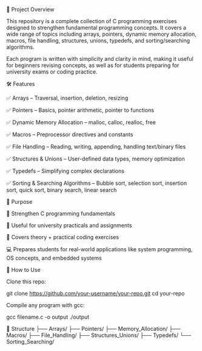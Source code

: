 📌 Project Overview

This repository is a complete collection of C programming exercises designed to strengthen fundamental programming concepts. It covers a wide range of topics including arrays, pointers, dynamic memory allocation, macros, file handling, structures, unions, typedefs, and sorting/searching algorithms.

Each program is written with simplicity and clarity in mind, making it useful for beginners revising concepts, as well as for students preparing for university exams or coding practice.

🛠 Features

✅ Arrays – Traversal, insertion, deletion, resizing

✅ Pointers – Basics, pointer arithmetic, pointer to functions

✅ Dynamic Memory Allocation – malloc, calloc, realloc, free

✅ Macros – Preprocessor directives and constants

✅ File Handling – Reading, writing, appending, handling text/binary files

✅ Structures & Unions – User-defined data types, memory optimization

✅ Typedefs – Simplifying complex declarations

✅ Sorting & Searching Algorithms – Bubble sort, selection sort, insertion sort, quick sort, binary search, linear search

🎯 Purpose

📘 Strengthen C programming fundamentals

🏫 Useful for university practicals and assignments

📝 Covers theory + practical coding exercises

💻 Prepares students for real-world applications like system programming, OS concepts, and embedded systems

🚀 How to Use

Clone this repo:

git clone https://github.com/your-username/your-repo.git
cd your-repo


Compile any program with gcc:

gcc filename.c -o output
./output

📂 Structure
├── Arrays/
├── Pointers/
├── Memory_Allocation/
├── Macros/
├── File_Handling/
├── Structures_Unions/
├── Typedefs/
└── Sorting_Searching/
